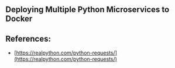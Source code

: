 
## Deploying Multiple Python Microservices to Docker

## References:

 - [https://realpython.com/python-requests/](https://realpython.com/python-requests/)

<!--stackedit_data:
eyJoaXN0b3J5IjpbMjA5NjY1ODQzNiwxNjkwNjQ0NjQ0XX0=
-->